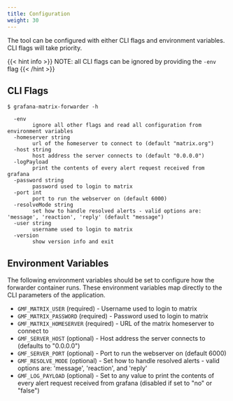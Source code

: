 ```yaml
---
title: Configuration
weight: 30
---
```


The tool can be configured with either CLI flags and environment variables. CLI flags will take priority.

{{< hint info >}}
NOTE: all CLI flags can be ignored by providing the `-env` flag
{{< /hint >}}

## CLI Flags

```
$ grafana-matrix-forwarder -h

  -env
        ignore all other flags and read all configuration from environment variables
  -homeserver string
        url of the homeserver to connect to (default "matrix.org")
  -host string
        host address the server connects to (default "0.0.0.0")
  -logPayload
        print the contents of every alert request received from grafana
  -password string
        password used to login to matrix
  -port int
        port to run the webserver on (default 6000)
  -resolveMode string
        set how to handle resolved alerts - valid options are: 'message', 'reaction', 'reply' (default "message")
  -user string
        username used to login to matrix
  -version
        show version info and exit
``` 

## Environment Variables

The following environment variables should be set to configure how the forwarder container runs.
These environment variables map directly to the CLI parameters of the application.

- `GMF_MATRIX_USER` (required) - Username used to login to matrix
- `GMF_MATRIX_PASSWORD` (required) - Password used to login to matrix
- `GMF_MATRIX_HOMESERVER` (required) - URL of the matrix homeserver to connect to
- `GMF_SERVER_HOST` (optional) - Host address the server connects to (defaults to "0.0.0.0")
- `GMF_SERVER_PORT` (optional) - Port to run the webserver on (default 6000)
- `GMF_RESOLVE_MODE` (optional) - Set how to handle resolved alerts - valid options are: 'message', 'reaction', and 'reply'
- `GMF_LOG_PAYLOAD` (optional) - Set to any value to print the contents of every alert request received from grafana (disabled if set to "no" or "false")


